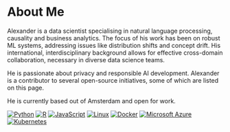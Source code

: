 # About Me

Alexander is a data scientist specialising in natural language processing, causality and business analytics. The focus of his work has been on robust ML systems, addressing issues like distribution shifts and concept drift. His international, interdisciplinary background allows for effective cross-domain collaboration, necessary in diverse data science teams. 

He is passionate about privacy and responsible AI development. Alexander is a contributor to several open-source initiatives, some of which are listed on this page.

He is currently based out of Amsterdam and open for work.

[![Python](https://img.shields.io/badge/Python-3776AB?logo=python&logoColor=fff)](#) [![R](https://img.shields.io/badge/R-%23276DC3.svg?logo=r&logoColor=white)](#) [![JavaScript](https://img.shields.io/badge/JavaScript-F7DF1E?logo=javascript&logoColor=000)](#) [![Linux](https://img.shields.io/badge/Linux-FCC624?logo=linux&logoColor=black)](#) [![Docker](https://img.shields.io/badge/Docker-2496ED?logo=docker&logoColor=fff)](#) [![Microsoft Azure](https://custom-icon-badges.demolab.com/badge/Microsoft%20Azure-0089D6?logo=msazure&logoColor=white)](#) [![Kubernetes](https://img.shields.io/badge/Kubernetes-326CE5?logo=kubernetes&logoColor=fff)](#)

